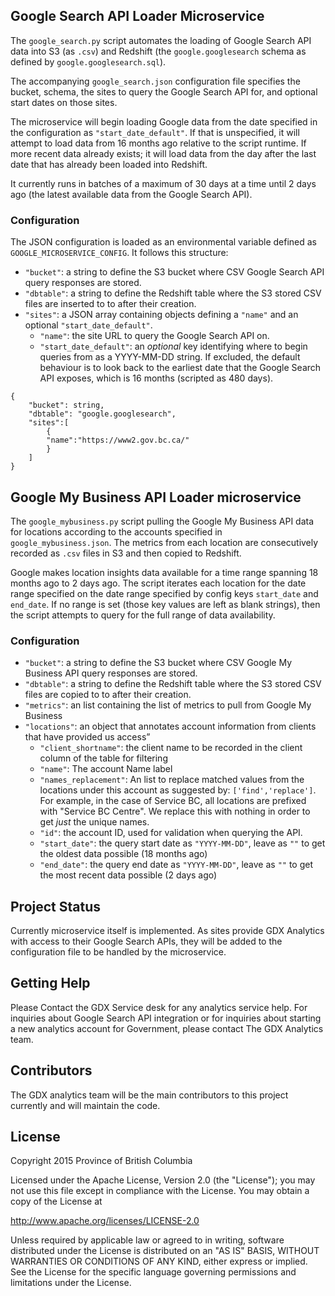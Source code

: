## Google Search API Loader Microservice

The `google_search.py` script automates the loading of Google Search API data into S3 (as `.csv`) and Redshift (the `google.googlesearch` schema as defined by `google.googlesearch.sql`).

The accompanying `google_search.json` configuration file specifies the bucket, schema, the sites to query the Google Search API for, and optional start dates on those sites.

The microservice will begin loading Google data from the date specified in the configuration as `"start_date_default"`. If that is unspecified, it will attempt to load data from 16 months ago relative to the script runtime. If more recent data already exists; it will load data from the day after the last date that has already been loaded into Redshift.

It currently runs in batches of a maximum of 30 days at a time until 2 days ago (the latest available data from the Google Search API).

### Configuration

The JSON configuration is loaded as an environmental variable defined as `GOOGLE_MICROSERVICE_CONFIG`. It follows this structure:

- `"bucket"`: a string to define the S3 bucket where CSV Google Search API query responses are stored.
- `"dbtable"`: a string to define the Redshift table where the S3 stored CSV files are inserted to to after their creation.
- `"sites"`: a JSON array containing objects defining a `"name"` and an optional `"start_date_default"`.
  - `"name"`: the site URL to query the Google Search API on.
  - `"start_date_default"`: an _optional_ key identifying where to begin queries from as a YYYY-MM-DD string. If excluded, the default behaviour is to look back to the earliest date that the Google Search API exposes, which is 16 months (scripted as 480 days).

```
{
    "bucket": string,
    "dbtable": "google.googlesearch",
    "sites":[
        {
        "name":"https://www2.gov.bc.ca/"
        }
    ]
}
```

## Google My Business API Loader microservice
The `google_mybusiness.py` script pulling the Google My Business API data for locations according to the accounts specified in `google_mybusiness.json`. The metrics from each location are consecutively recorded as `.csv` files in S3 and then copied to Redshift.

Google makes location insights data available for a time range spanning 18 months ago to 2 days ago. The script iterates each location for the date range specified on the date range specified by config keys `start_date` and `end_date`. If no range is set (those key values are left as blank strings), then the script attempts to query for the full range of data availability.

### Configuration

- `"bucket"`: a string to define the S3 bucket where CSV Google My Business API query responses are stored.
- `"dbtable"`: a string to define the Redshift table where the S3 stored CSV files are copied to to after their creation.
- `"metrics"`: an list containing the list of metrics to pull from Google My Business
- `"locations"`: an object that annotates account information from clients that have provided us access”
  - `"client_shortname"`: the client name to be recorded in the client column of the table for filtering
  - `"name"`: The account Name label
  - `"names_replacement"`: An list to replace matched values from the locations under this account as suggested by: `['find','replace']`. For example, in the case of Service BC, all locations are prefixed with "Service BC Centre". We replace this with nothing in order to get _just_ the unique names.
  - `"id"`: the account ID, used for validation when querying the API.
  - `"start_date"`: the query start date as `"YYYY-MM-DD"`, leave as `""` to get the oldest data possible (18 months ago)
  - `"end_date"`: the query end date as `"YYYY-MM-DD"`, leave as `""` to get the most recent data possible (2 days ago) 


## Project Status

Currently microservice itself is implemented. As sites provide GDX Analytics with access to their Google Search APIs, they will be added to the configuration file to be handled by the microservice.

## Getting Help

Please Contact the GDX Service desk for any analytics service help. For inquiries about Google Search API integration or for inquiries about starting a new analytics account for Government, please contact The GDX Analytics team.

## Contributors

The GDX analytics team will be the main contributors to this project currently and will maintain the code.

## License

Copyright 2015 Province of British Columbia

Licensed under the Apache License, Version 2.0 (the "License");
you may not use this file except in compliance with the License.
You may obtain a copy of the License at

   http://www.apache.org/licenses/LICENSE-2.0

Unless required by applicable law or agreed to in writing, software
distributed under the License is distributed on an "AS IS" BASIS,
WITHOUT WARRANTIES OR CONDITIONS OF ANY KIND, either express or implied.
See the License for the specific language governing permissions and limitations under the License.
